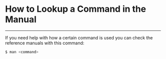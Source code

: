 # How to Lookup a Command in the Manual

---

If you need help with how a certain command is used you can check the reference manuals with this command:

```bash
$ man <command>
```
